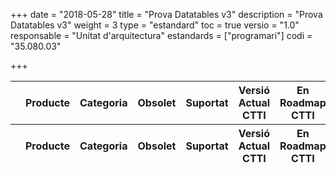 +++
date        = "2018-05-28"
title       = "Prova Datatables v3"
description = "Prova Datatables v3"
weight		= 3
type = "estandard"
toc         = true
versio      = "1.0"
responsable = "Unitat d'arquitectura"
estandards =  ["programari"]
codi = "35.080.03"

+++

<link rel="stylesheet" type="text/css" href="https://cdn.datatables.net/1.10.16/css/jquery.dataTables.min.css">
<link rel="stylesheet" type="text/css" href="../tableStyle.css">
<script type="text/javascript" language="javascript" src="https://code.jquery.com/jquery-1.12.4.js"></script>
<script type="text/javascript" language="javascript" src="https://cdn.datatables.net/1.10.16/js/jquery.dataTables.min.js"></script>

<table id="FullRuta" class="display" style="width:100%">
        <thead>
            <tr>
                <th></th>
                <th>Producte</th>
                <th>Categoria</th>
                <th>Obsolet</th>
                <th>Suportat</th>
                <th>Versió Actual CTTI</th>
                <th>En Roadmap CTTI</th>
                <th>Emergent</th>
            </tr>
        </thead>
        <tfoot>
            <tr>
                <th></th>
                <th>Producte</th>
                <th>Categoria</th>
                <th>Obsolet</th>
                <th>Suportat</th>
                <th>Versió Actual CTTI</th>
                <th>En Roadmap CTTI</th>
                <th>Emergent</th>
            </tr>
        </tfoot>
</table>

<script>

// Formatting function for row details - modify as you need
function format ( d ) {
    // `d` is the original data object for the row
    return '<table cellpadding="5" cellspacing="0" border="0" style="padding-left:50px;">'+
        '<tr>'+
            '<td>Tipus Infraestructura:</td>'+
            '<td>'+d.Tipus+'</td>'+
            '<td>'+d.VersioActual+'</td>'+
        '</tr>'+
        '<tr>'+
            '<td>CPDs ofereixen Producte:</td>'+
            '<td>'+d.CPDs+'</td>'+
        '</tr>'+
        '<tr>'+
            '<td>Observacions:</td>'+
            '<td>'+d.Observacions+'</td>'+
        '</tr>'+
    '</table>';
}
$(document).ready(function() {
    var table = $('#FullRuta').DataTable( {
    	 "paging": false,
	 "info" : false,
	 "ordering": false,
    	 "language":{
	        	"search" : "<strong>Cerca:</strong> ",
		        "infoEmpty": "No hi ha registres",
	        	"zeroRecords": "No s'han trobat registres"
          },
        "ajax": "../Inventari.txt",
        "columns": [
            {
                "className":      'details-control',
                "orderable":      false,
                "data":           null,
                "defaultContent": ''
            },
            { "data": "Producte" },
            { "data": "Categoria" },
            { "data": "Obsolet" },
            { "data": "Suportat" },
            { "data": "VersioActual" },
            { "data": "Roadmap" },
            { "data": "Emergent" }
        ],
        "order": [[1, 'asc']]
    } );
    
 // Add event listener for opening and closing details
    $('#FullRuta tbody').on('click', 'td.details-control', function () {
        var tr = $(this).closest('tr');
        var row = table.row( tr );
        if ( row.child.isShown() ) {
            // This row is already open - close it
            row.child.hide();
            tr.removeClass('shown');
        }
        else {
            // Open this row
            row.child( format(row.data()) ).show();
            tr.addClass('shown');
        }
    } );
     this.api().columns().every( function (col_index) {
        var column = this;
        /*
	    if (col_index===2){
	       	$("<p>&nbsp;</p>").appendTo($(column.header()));
	       	return;
	    }
		if(col_index===3){
	        $("<p>&nbsp;</p>").appendTo($(column.header()));
	        return;
        }
        */
	    var select = $('<select><option value=""></option></select>')
	    .appendTo( $(column.header()) )
	    .on( 'change', function () {
	    var val = $.fn.dataTable.util.escapeRegex(
	    $(this).val()
	    );
	 	column
	    .search( val ? '^'+val+'$' : '', true, false )
	    .draw();
	    } );
	 	column.data().unique().sort().each( function ( d, j ) {
	    select.append( '<option value="'+d+'">'+d+'</option>' )
	    });
	});
 } );
</script>
